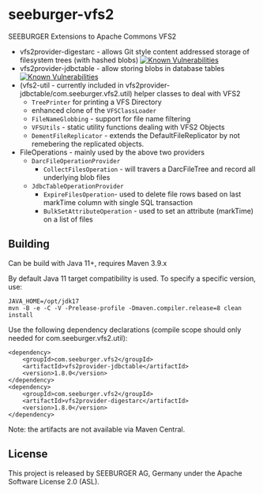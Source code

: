 seeburger-vfs2
==============

SEEBURGER Extensions to Apache Commons VFS2

* vfs2provider-digestarc - allows Git style content addressed storage of filesystem trees (with hashed blobs) [![Known Vulnerabilities](https://snyk.io/test/github/ecki/seeburger-vfs2/badge.svg?targetFile=vfs2provider-digestarc/pom.xml)](https://snyk.io/test/github/ecki/seeburger-vfs2?targetFile=vfs2provider-digestarc/pom.xml)
* vfs2provider-jdbctable - allow storing blobs in database tables [![Known Vulnerabilities](https://snyk.io/test/github/ecki/seeburger-vfs2/badge.svg?targetFile=vfs2provider-jdbctable/pom.xml)](https://snyk.io/test/github/ecki/seeburger-vfs2?targetFile=vfs2provider-jdbctable/pom.xml)
* (vfs2-util - currently included in vfs2provider-jdbctable/com.seeburger.vfs2.util) helper classes to deal with VFS2
  * `TreePrinter` for printing a VFS Directory
  * enhanced clone of the `VFSClassLoader`
  * `FileNameGlobbing` - support for file name filtering
  * `VFSUtils` - static utility functions dealing with VFS2 Objects
  * `DementFileReplicator` - extends the DefaultFileReplicator by not remebering the replicated objects.
* FileOperations - mainly used by the above two providers
  * `DarcFileOperationProvider`
    * `CollectFilesOperation` - will travers a DarcFileTree and record all underlying blob files
  * `JdbcTableOperationProvider`
    * `ExpireFilesOperation`- used to delete file rows based on last markTime column with single SQL transaction
    * `BulkSetAttributeOperation` - used to set an attribute (markTime) on a list of files

Building
--------

Can be build with Java 11+, requires Maven 3.9.x

By default Java 11 target compatibility is used. To specify a specific version, use:

    JAVA_HOME=/opt/jdk17
    mvn -B -e -C -V -Prelease-profile -Dmaven.compiler.release=8 clean install

Use the following dependency declarations (compile scope should only needed for com.seeburger.vfs2.util):

    <dependency>
        <groupId>com.seeburger.vfs2</groupId>
        <artifactId>vfs2provider-jdbctable</artifactId>
        <version>1.8.0</version>
    </dependency>
    <dependency>
        <groupId>com.seeburger.vfs2</groupId>
        <artifactId>vfs2provider-digestarc</artifactId>
        <version>1.8.0</version>
    </dependency>

Note: the artifacts are not available via Maven Central.

License
--------
This project is released by SEEBURGER AG, Germany under the Apache Software License 2.0 (ASL).

